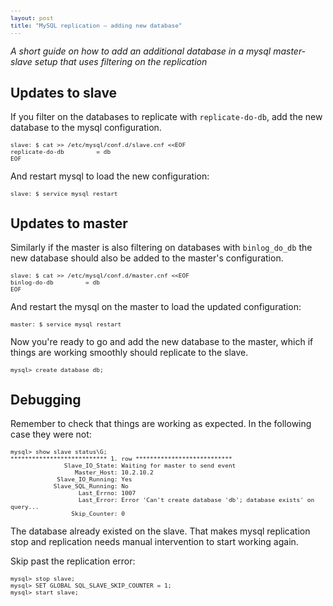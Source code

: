 ```yaml
---
layout: post
title: "MySQL replication – adding new database"
---
```

    
*A short guide on how to add an additional database in a mysql master-slave setup that uses filtering on the replication*

## Updates to slave

If you filter on the databases to replicate with `replicate-do-db`,
add the new database to the mysql configuration.

```
slave: $ cat >> /etc/mysql/conf.d/slave.cnf <<EOF
replicate-do-db         = db
EOF
```

And restart mysql to load the new configuration:

```
slave: $ service mysql restart
```

## Updates to master

Similarly if the master is also filtering on databases with
`binlog_do_db` the new database should also be added to the master's
configuration.

```
slave: $ cat >> /etc/mysql/conf.d/master.cnf <<EOF
binlog-do-db         = db
EOF
```

And restart the mysql on the master to load the updated configuration:

```
master: $ service mysql restart
```

Now you're ready to go and add the new database to the master, which
if things are working smoothly should replicate to the slave.

```
mysql> create database db;
```

## Debugging

Remember to check that things are working as expected. In the
following case they were not:

~~~ 
mysql> show slave status\G;
*************************** 1. row ***************************
               Slave_IO_State: Waiting for master to send event
                  Master_Host: 10.2.10.2
             Slave_IO_Running: Yes
            Slave_SQL_Running: No
                   Last_Errno: 1007
                   Last_Error: Error 'Can't create database 'db'; database exists' on query...
                 Skip_Counter: 0
~~~

The database already existed on the slave. That makes mysql
replication stop and replication needs manual intervention to start
working again.

Skip past the replication error:

```
mysql> stop slave;
mysql> SET GLOBAL SQL_SLAVE_SKIP_COUNTER = 1;
mysql> start slave;
```

<style>
pre{
	font-size:80%;
}
</style>

